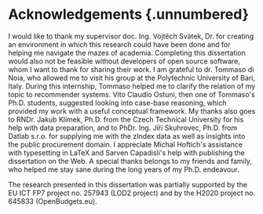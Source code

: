 # Acknowledgements {.unnumbered}

I would like to thank my supervisor doc. Ing. Vojtěch Svátek, Dr. for creating an environment in which this research could have been done and for helping me navigate the mazes of academia.
Completing this dissertation would also not be feasible without developers of open source software, whom I want to thank for sharing their work.
I am grateful to dr. Tommaso di Noia, who allowed me to visit his group at the Polytechnic University of Bari, Italy.
During this internship, Tommaso helped me to clarify the relation of my topic to recommender systems.
Vito Claudio Ostuni, then one of Tommaso's Ph.D. students, suggested looking into case-base reasoning, which provided my work with a useful conceptual framework.
My thanks also goes to RNDr. Jakub Klímek, Ph.D. from the Czech Technical University for his help with data preparation, and to PhDr. Ing. Jiří Skuhrovec, Ph.D. from Datlab s.r.o. for supplying me with the zIndex data as well as insights into the public procurement domain.
I appreciate Michal Hoftich's assistance with typesetting in LaTeX and Sarven Capadisli's help with publishing the dissertation on the Web.
A special thanks belongs to my friends and family, who helped me stay sane during the long years of my Ph.D. endeavour.

The research presented in this dissertation was partially supported by the EU ICT FP7 project no. 257943 (LOD2 project) and by the H2020 project no. 645833 (OpenBudgets.eu).
